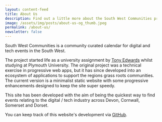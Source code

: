 ```yaml
---
layout: content-feed
title: About Us
description: Find out a little more about the South West Communities project
image: /assets/img/posts/about-us-og_thumb.jpeg
permalink: /about-us/
newsletter: false
---
```

<div class="container">
<div class="page-content">
  <p>South West Communities is a community curated calendar for digital and tech events in the South West.</p>
  <p>The project started life as a university assignment by <a href="https://tonyedwardspz.co.uk" title="Tony Edwards Personal Website">Tony Edwards</a> whilst studying at Plymouth University. The original project was a technical exercise in progressive web apps, but it has since developed into an ecosystem of applications to support the regions grass roots communities. The current version is a minimalist static website with some progressive enhancements designed to keep the site super speedy.</p>
  <p>This site has been developed with the aim of being the quickest way to find events relating to the digital / tech industry across Devon, Cornwall, Somerset and Dorset.</p>
  <p>You can keep track of this website's development via <a href="https://github.com/south-west-communities/website" title="GitHub page for this website">GitHub</a>.</p>
  <p>&nbsp;</p>
  </div>
</div>
